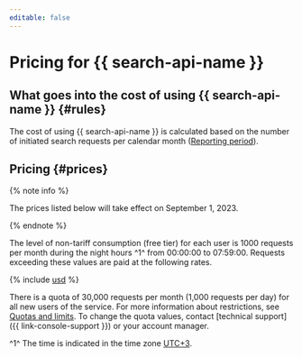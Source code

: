 ```yaml
---
editable: false
---
```


# Pricing for {{ search-api-name }}

## What goes into the cost of using {{ search-api-name }} {#rules}

The cost of using {{ search-api-name }} is calculated based on the number of initiated search requests per calendar month ([Reporting period](../billing/concepts/reporting-period.md)).

## Pricing {#prices}

{% note info %}

The prices listed below will take effect on September 1, 2023.

{% endnote %}

The level of non-tariff consumption (free tier) for each user is 1000 requests per month during the night hours ^1^ from 00:00:00 to 07:59:00. Requests exceeding these values are paid at the following rates.




{% include [usd](../_pricing/search-api/usd.md) %}


There is a quota of 30,000 requests per month (1,000 requests per day) for all new users of the service. For more information about restrictions, see [Quotas and limits](concepts/limits.md). To change the quota values, contact [technical support]({{ link-console-support }}) or your account manager.

^1^ The time is indicated in the time zone [UTC+3](https://en.wikipedia.org/wiki/UTC%2B03:00).